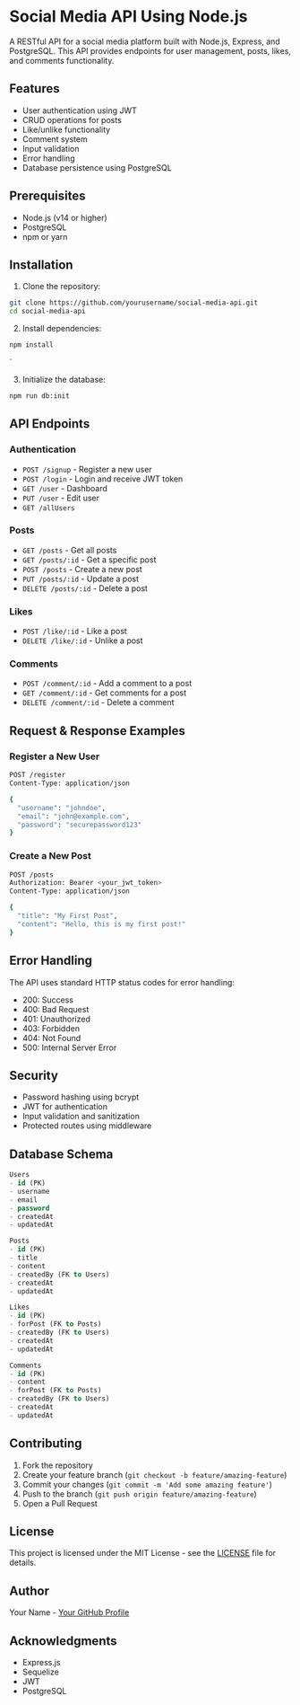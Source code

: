 # Social Media API Using Node.js

A RESTful API for a social media platform built with Node.js, Express, and PostgreSQL. This API provides endpoints for user management, posts, likes, and comments functionality.

## Features

- User authentication using JWT
- CRUD operations for posts
- Like/unlike functionality
- Comment system
- Input validation
- Error handling
- Database persistence using PostgreSQL

## Prerequisites

- Node.js (v14 or higher)
- PostgreSQL
- npm or yarn

## Installation

1. Clone the repository:
```bash
git clone https://github.com/yourusername/social-media-api.git
cd social-media-api
```

2. Install dependencies:
```bash
npm install
```
`

3. Initialize the database:
```bash
npm run db:init
```

## API Endpoints

### Authentication
- `POST /signup` - Register a new user
- `POST /login` - Login and receive JWT token
- `GET /user` - Dashboard
- `PUT /user` - Edit user
- `GET /allUsers`

### Posts
- `GET /posts` - Get all posts
- `GET /posts/:id` - Get a specific post
- `POST /posts` - Create a new post
- `PUT /posts/:id` - Update a post
- `DELETE /posts/:id` - Delete a post

### Likes
- `POST /like/:id` - Like a post
- `DELETE /like/:id` - Unlike a post

### Comments
- `POST /comment/:id` - Add a comment to a post
- `GET /comment/:id` - Get comments for a post
- `DELETE /comment/:id` - Delete a comment

## Request & Response Examples

### Register a New User
```bash
POST /register
Content-Type: application/json

{
  "username": "johndoe",
  "email": "john@example.com",
  "password": "securepassword123"
}
```

### Create a New Post
```bash
POST /posts
Authorization: Bearer <your_jwt_token>
Content-Type: application/json

{
  "title": "My First Post",
  "content": "Hello, this is my first post!"
}
```

## Error Handling

The API uses standard HTTP status codes for error handling:

- 200: Success
- 400: Bad Request
- 401: Unauthorized
- 403: Forbidden
- 404: Not Found
- 500: Internal Server Error

## Security

- Password hashing using bcrypt
- JWT for authentication
- Input validation and sanitization
- Protected routes using middleware

## Database Schema

```sql
Users
- id (PK)
- username
- email
- password
- createdAt
- updatedAt

Posts
- id (PK)
- title
- content
- createdBy (FK to Users)
- createdAt
- updatedAt

Likes
- id (PK)
- forPost (FK to Posts)
- createdBy (FK to Users)
- createdAt
- updatedAt

Comments
- id (PK)
- content
- forPost (FK to Posts)
- createdBy (FK to Users)
- createdAt
- updatedAt
```

## Contributing

1. Fork the repository
2. Create your feature branch (`git checkout -b feature/amazing-feature`)
3. Commit your changes (`git commit -m 'Add some amazing feature'`)
4. Push to the branch (`git push origin feature/amazing-feature`)
5. Open a Pull Request

## License

This project is licensed under the MIT License - see the [LICENSE](LICENSE) file for details.

## Author

Your Name - [Your GitHub Profile](https://github.com/yourusername)

## Acknowledgments

- Express.js
- Sequelize
- JWT
- PostgreSQL
